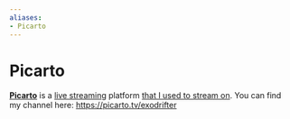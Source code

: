 ```yaml
---
aliases:
- Picarto
---
```


# Picarto

**[Picarto](https://picarto.tv/)** is a [live streaming](live-streaming.md) platform [that I used to stream on](live-streaming-history.md). You can find my channel here: https://picarto.tv/exodrifter
